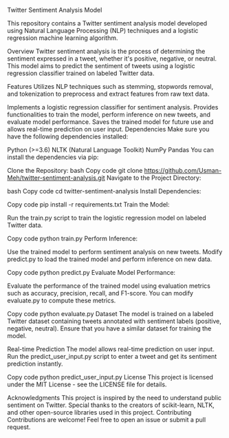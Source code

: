 Twitter Sentiment Analysis Model


This repository contains a Twitter sentiment analysis model developed using Natural Language Processing (NLP) techniques and a logistic regression machine learning algorithm.


Overview
Twitter sentiment analysis is the process of determining the sentiment expressed in a tweet, whether it's positive, negative, or neutral. This model aims to predict the sentiment of tweets using a logistic regression classifier trained on labeled Twitter data.


Features
Utilizes NLP techniques such as stemming, stopwords removal, and tokenization to preprocess and extract features from raw text data.


Implements a logistic regression classifier for sentiment analysis.
Provides functionalities to train the model, perform inference on new tweets, and evaluate model performance.
Saves the trained model for future use and allows real-time prediction on user input.
Dependencies
Make sure you have the following dependencies installed:

Python (>=3.6)
NLTK (Natural Language Toolkit)
NumPy
Pandas
You can install the dependencies via pip:


Clone the Repository:
bash
Copy code
git clone https://github.com/Usman-Meh/twitter-sentiment-analysis.git
Navigate to the Project Directory:

bash
Copy code
cd twitter-sentiment-analysis
Install Dependencies:

Copy code
pip install -r requirements.txt
Train the Model:

Run the train.py script to train the logistic regression model on labeled Twitter data.

Copy code
python train.py
Perform Inference:

Use the trained model to perform sentiment analysis on new tweets. Modify predict.py to load the trained model and perform inference on new data.

Copy code
python predict.py
Evaluate Model Performance:

Evaluate the performance of the trained model using evaluation metrics such as accuracy, precision, recall, and F1-score. You can modify evaluate.py to compute these metrics.

Copy code
python evaluate.py
Dataset
The model is trained on a labeled Twitter dataset containing tweets annotated with sentiment labels (positive, negative, neutral). Ensure that you have a similar dataset for training the model.

Real-time Prediction
The model allows real-time prediction on user input. Run the predict_user_input.py script to enter a tweet and get its sentiment prediction instantly.

Copy code
python predict_user_input.py
License
This project is licensed under the MIT License - see the LICENSE file for details.

Acknowledgments
This project is inspired by the need to understand public sentiment on Twitter.
Special thanks to the creators of scikit-learn, NLTK, and other open-source libraries used in this project.
Contributing
Contributions are welcome! Feel free to open an issue or submit a pull request.

